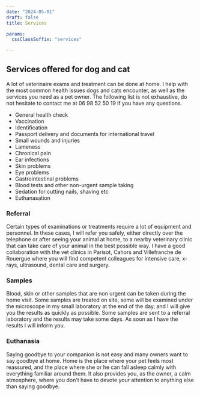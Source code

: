 ```yaml
---
date: "2024-05-01"
draft: false
title: Services

params:
  cssClassSuffix: "services"
  
---
```


## Services offered for dog and cat

A lot of veterinaire exams and treatment can be done at home. I help with the most common health issues dogs and cats encounter, as well as the services you need as a pet owner. The following list is not exhaustive, do not hesitate to contact me at 06 98 52 50 19 if you have any questions.

* General health check
* Vaccination
* Identification
* Passport delivery and documents for international travel
* Small wounds and injuries
* Lameness
* Chronical pain
* Ear infections
* Skin problems
* Eye problems
* Gastrointestinal problems
* Blood tests and other non-urgent sample taking
* Sedation for cutting nails, shaving etc
* Euthanasation

### Referral

Certain types of examinations or treatments require a lot of equipment and personnel. In these cases, I will refer you safely, either directly over the telephone or after seeing your animal at home, to a nearby veterinary clinic that can take care of your animal in the best possible way. I have a good collaboration with the vet clinics in Parisot, Cahors and Villefranche de Rouergue where you will find competent colleagues for intensive care, x-rays, ultrasound, dental care and surgery.

### Samples

Blood, skin or other samples that are non urgent can be taken during the home visit. Some samples are treated on site, some will be examined under the microscope in my small laboratory at the end of the day, and I will give you the results as quickly as possible. Some samples are sent to a referral laboratory and the results may take some days. As soon as I have the results I will inform you.

### Euthanasia

Saying goodbye to your companion is not easy and many owners want to say goodbye at home. Home is the place where your pet feels most reassured, and the place where she or he can fall asleep calmly with everything familiar around them. It also provides you, as the owner, a calm  atmosphere, where you don't have to devote your attention to anything else  than saying goodbye.
